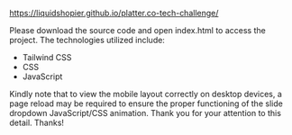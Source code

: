 https://liquidshopier.github.io/platter.co-tech-challenge/

Please download the source code and open index.html to access the project. The technologies utilized include: 
- Tailwind CSS 
- CSS 
- JavaScript 
 
Kindly note that to view the mobile layout correctly on desktop devices, a page reload may be required to ensure the proper functioning of the slide dropdown JavaScript/CSS animation. Thank you for your attention to this detail.
Thanks!